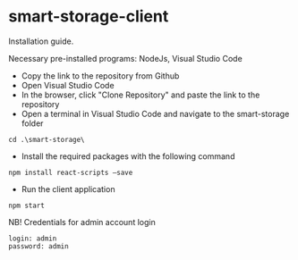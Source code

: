 # smart-storage-client
Installation guide.

Necessary pre-installed programs: NodeJs, Visual Studio Code

- Copy the link to the repository from Github
- Open Visual Studio Code
- In the browser, click "Clone Repository" and paste the 
link to the repository
- Open a terminal in Visual Studio Code and navigate to the smart-storage folder
~~~
cd .\smart-storage\
~~~
- Install the required packages with the following command
~~~
npm install react-scripts –save
~~~
- Run the client application
~~~
npm start 
~~~

NB! Credentials for admin account login
~~~
login: admin
password: admin
~~~
